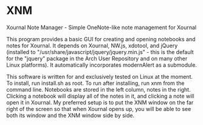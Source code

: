 # XNM
Xournal Note Manager - Simple OneNote-like note management for Xournal

This program provides a basic GUI for creating and opening notebooks and notes for Xournal. It depends on Xournal, NW.js, xdotool, and jQuery (installed to "/usr/share/javascript/jquery/jquery.min.js" - this is the default for the "jquery" package in the Arch User Repository and on many other Linux platforms). It automatically incorporates modernAlert as a submodule.

This software is written for and exclusively tested on Linux at the moment. To install, run install.sh as root. To run after installing, run xnm from the command line. Notebooks are stored in the left column, notes in the right. Clicking a notebook will display all of the notes in it, and clicking a note will open it in Xournal. My preferred setup is to put the XNM window on the far right of the screen so that when Xournal opens up, you will be able to see both its window and the XNM window side by side.